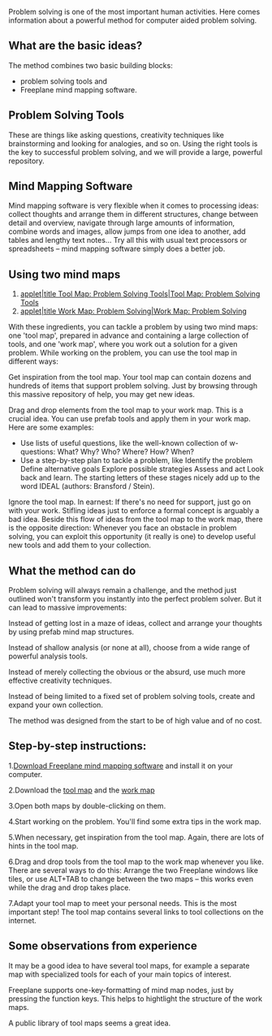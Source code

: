 Problem solving is one of the most important human activities. 
Here comes information about a powerful method for computer aided problem solving.


## What are the basic ideas?
The method combines two basic building blocks:

* problem solving tools and
* Freeplane mind mapping software.

## Problem Solving Tools
These are things like asking questions, creativity techniques like brainstorming and looking for analogies, and so on. Using the right tools is the key to successful problem solving, and we will provide a large, powerful repository.


## Mind Mapping Software
Mind mapping software is very flexible when it comes to processing ideas: collect thoughts and arrange them in different structures, change between detail and overview, navigate through large amounts of information, combine words and images, allow jumps from one idea to another, add tables and lengthy text notes... Try all this with usual text processors or spreadsheets – mind mapping software simply does a better job. 


## Using two mind maps

1. <mm>[applet|title Tool Map: Problem Solving Tools|Tool Map: Problem Solving Tools](:Problem_Solving_Tools.mm.md) </mm>
2. <mm>[applet|title Work Map: Problem Solving|Work Map: Problem Solving](:Work_Map_Problem_Solving.mm.md) </mm>

With these ingredients, you can tackle a problem by using two mind maps: one 'tool map', prepared in advance and containing a large collection of tools, and one 'work map', where you work out a solution for a given problem. 
While working on the problem, you can use the tool map in different ways:

Get inspiration from the tool map.
Your tool map can contain dozens and hundreds of items that support problem solving. Just by browsing through this massive repository of help, you may get new ideas. 

Drag and drop elements from the tool map to your work map.
This is a crucial idea. You can use prefab tools and apply them in your work map. Here are  some examples:
- Use lists of useful questions, like the well-known collection of w-questions: What? Why? Who? Where? How? When? 
- Use a step-by-step plan to tackle a problem, like 
	Identify the problem
	Define alternative goals 
	Explore possible strategies 
	Assess and act 
	Look back and learn.
The starting letters of these stages nicely add up to the word IDEAL (authors: Bransford / Stein).

Ignore the tool map.
In earnest: If there's no need for support, just go on with your work. Stifling ideas just to enforce a formal concept is arguably a bad idea.
Beside this flow of ideas from the tool map to the work map, there is the opposite direction: Whenever you face an obstacle in problem solving, you can exploit this opportunity (it really is one) to develop useful new tools and add them to your collection. 


## What the method can do

Problem solving will always remain a challenge, and the method just outlined won't transform you instantly into the perfect problem solver. But it can lead to massive improvements:

Instead of getting lost in a maze of ideas, collect and arrange your thoughts by using prefab mind map structures.

Instead of shallow analysis (or none at all), choose from a wide range of powerful analysis tools.

Instead of merely collecting the obvious or the absurd, use much more effective creativity techniques.

Instead of being limited to a fixed set of problem solving tools, create and expand your own collection.

The method was designed from the start to be of high value and of no cost. 


## Step-by-step instructions:

1.[Download Freeplane mind mapping software](https://sourceforge.net/projects/freeplane/)
and install it on your computer.

2.Download the [tool map](Media:Problem_Solving_Tools.mm.md) and the [work map](Media:Work_Map_Problem_Solving.mm.md)

3.Open both maps by double-clicking on them.

4.Start working on the problem.
You'll find some extra tips in the work map.

5.When necessary, get inspiration from the tool map.
Again, there are lots of hints in the tool map.

6.Drag and drop tools from the tool map to the work map whenever you like.
There are several ways to do this: Arrange the two Freeplane windows like tiles, or use ALT+TAB to change between the two maps – this works even while the drag and drop takes place.

7.Adapt your tool map to meet your personal needs.
This is the most important step!
The tool map contains several links to tool collections on the internet.


## Some observations from experience

It may be a good idea to have several tool maps, for example a separate map with specialized tools for each of your main topics of interest.

Freeplane supports one-key-formatting of mind map nodes, just by pressing the function keys. This helps to hightlight the structure of the work maps.

A public library of tool maps seems a great idea.


<!-- ({Category:Documentation}) -->

